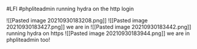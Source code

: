 #LFI 
#phpliteadmin 
running hydra on the http login 

![[Pasted image 20210930183208.png]]
![[Pasted image 20210930183427.png]]
we are in 
![[Pasted image 20210930183442.png]]
running hydra on https
![[Pasted image 20210930183944.png]]
we are in phpliteadmin too!
